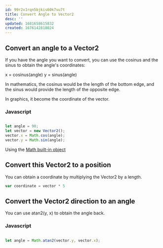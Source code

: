 ```yaml
---
id: 99r2x1rqn5bjkis60k7vu7t
title: Convert Angle to Vector2
desc: ''
updated: 1681658615832
created: 1676142818024
---
```


## Convert an angle to a Vector2

If you have the angle you want to convert, you can use the cosinus and the sinus to obtain the angle's coordinates:

x = cosinus(angle)
y = sinus(angle)

In mathematics, the cosinus would be the length of the bottom edge, and the sinus would provide the length of the opposite edge.

In graphics, it become the coordinate of the vector.

### Javascript

```javascript

let angle = 90;
let vector = new Vector2();
vector.x = Math.cos(angle);
vector.y = Math.sin(angle);

```

Using the [Math built-in object](https://developer.mozilla.org/en-US/docs/Web/JavaScript/Reference/Global_Objects/Math)

## Convert this Vector2 to a position

You can obtain a coordinate by multiplying the Vector2 by a length.

```javascript
var coordinate = vector * 5
```

## Convert the Vector2 direction to an angle

You can use atan2(y, x) to obtain the angle back.

### Javascript

```javascript

let angle = Math.atan2(vector.y, vector.x);

```
